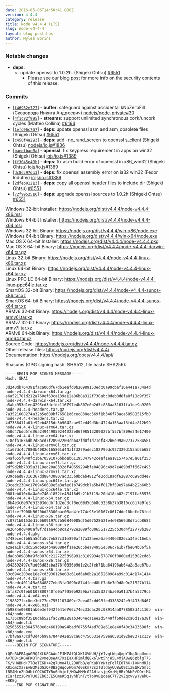 ```yaml
---
date: 2016-05-06T14:50:41.800Z
version: 4.4.4
category: release
title: Node v4.4.4 (LTS)
slug: node-v4-4-4
layout: blog-post.hbs
author: Myles Borins
---
```


### Notable changes

* **deps**:
  * update openssl to 1.0.2h. (Shigeki Ohtsu) [#6551](https://github.com/nodejs/node/pull/6551)
    * Please see our [blog post](https://nodejs.org/en/blog/vulnerability/openssl-may-2016/) for more info on the security contents of this release.

### Commits

* [[`f46952e727`](https://github.com/nodejs/node/commit/f46952e727)] - **buffer**: safeguard against accidental kNoZeroFill (Сковорода Никита Андреевич) [nodejs/node-private#30](https://github.com/nodejs/node-private/pull/30)
* [[`4f1c82f995`](https://github.com/nodejs/node/commit/4f1c82f995)] - **streams**: support unlimited synchronous cork/uncork cycles (Matteo Collina) [#6164](https://github.com/nodejs/node/pull/6164)
* [[`1efd96c767`](https://github.com/nodejs/node/commit/1efd96c767)] - **deps**: update openssl asm and asm_obsolete files (Shigeki Ohtsu) [#6551](https://github.com/nodejs/node/pull/6551)
* [[`c450f4a293`](https://github.com/nodejs/node/commit/c450f4a293)] - **deps**: add -no_rand_screen to openssl s_client (Shigeki Ohtsu) [nodejs/io.js#1836](https://github.com/nodejs/io.js/pull/1836)
* [[`baedfbae6a`](https://github.com/nodejs/node/commit/baedfbae6a)] - **openssl**: fix keypress requirement in apps on win32 (Shigeki Ohtsu) [iojs/io.js#1389](https://github.com/iojs/io.js/pull/1389)
* [[`ff3045e40b`](https://github.com/nodejs/node/commit/ff3045e40b)] - **deps**: fix asm build error of openssl in x86_win32 (Shigeki Ohtsu) [iojs/io.js#1389](https://github.com/iojs/io.js/pull/1389)
* [[`dc8dc97db3`](https://github.com/nodejs/node/commit/dc8dc97db3)] - **deps**: fix openssl assembly error on ia32 win32 (Fedor Indutny) [iojs/io.js#1389](https://github.com/iojs/io.js/pull/1389)
* [[`2dfeb01213`](https://github.com/nodejs/node/commit/2dfeb01213)] - **deps**: copy all openssl header files to include dir (Shigeki Ohtsu) [#6551](https://github.com/nodejs/node/pull/6551)
* [[`72f9952516`](https://github.com/nodejs/node/commit/72f9952516)] - **deps**: upgrade openssl sources to 1.0.2h (Shigeki Ohtsu) [#6551](https://github.com/nodejs/node/pull/6551)

Windows 32-bit Installer: https://nodejs.org/dist/v4.4.4/node-v4.4.4-x86.msi<br> Windows 64-bit Installer: https://nodejs.org/dist/v4.4.4/node-v4.4.4-x64.msi<br> Windows 32-bit Binary: https://nodejs.org/dist/v4.4.4/win-x86/node.exe<br> Windows 64-bit Binary: https://nodejs.org/dist/v4.4.4/win-x64/node.exe<br> Mac OS X 64-bit Installer: https://nodejs.org/dist/v4.4.4/node-v4.4.4.pkg<br> Mac OS X 64-bit Binary: https://nodejs.org/dist/v4.4.4/node-v4.4.4-darwin-x64.tar.gz<br> Linux 32-bit Binary: https://nodejs.org/dist/v4.4.4/node-v4.4.4-linux-x86.tar.xz<br> Linux 64-bit Binary: https://nodejs.org/dist/v4.4.4/node-v4.4.4-linux-x64.tar.xz<br> Linux PPC LE 64-bit Binary: https://nodejs.org/dist/v4.4.4/node-v4.4.4-linux-ppc64le.tar.xz<br> SmartOS 32-bit Binary: https://nodejs.org/dist/v4.4.4/node-v4.4.4-sunos-x86.tar.xz<br> SmartOS 64-bit Binary: https://nodejs.org/dist/v4.4.4/node-v4.4.4-sunos-x64.tar.xz<br> ARMv6 32-bit Binary: https://nodejs.org/dist/v4.4.4/node-v4.4.4-linux-armv6l.tar.xz<br> ARMv7 32-bit Binary: https://nodejs.org/dist/v4.4.4/node-v4.4.4-linux-armv7l.tar.xz<br> ARMv8 64-bit Binary: https://nodejs.org/dist/v4.4.4/node-v4.4.4-linux-arm64.tar.xz<br> Source Code: https://nodejs.org/dist/v4.4.4/node-v4.4.4.tar.gz<br> Other release files: https://nodejs.org/dist/v4.4.4/<br> Documentation: https://nodejs.org/docs/v4.4.4/api/

Shasums (GPG signing hash: SHA512, file hash: SHA256):

```
-----BEGIN PGP SIGNED MESSAGE-----
Hash: SHA1

3d240db764391faca06df67db1eefd0b20989153edb0a99cbaf16e441e734a4d  node-v4.4.4-darwin-x64.tar.gz
e6a521781d212a760ef63ca139a12a86b8a312f730abc8deb0d8fa8f18d9f357  node-v4.4.4-darwin-x64.tar.xz
a5abc953d1ee4295cd3dcfdc116797e4b807e0b2d5c888aa31631fa1de9a9200  node-v4.4.4-headers.tar.gz
7a3521608274a32b5e609bf76581d6cec838ec369f1b346f73aca58588515fb0  node-v4.4.4-headers.tar.xz
4d7336411a61e92eb4815dc5b9042cae92ed49d3bc472da153aa13fd4e812b99  node-v4.4.4-linux-arm64.tar.gz
e50d47bdd5fe26a249449059244222e06f98513209027bf557bf809e24e17400  node-v4.4.4-linux-arm64.tar.xz
618efa1636db2d8acd7f28902200cbb42fd0f1d71ef482b6e99a027372584581  node-v4.4.4-linux-armv6l.tar.gz
c1a67dc4c7080b4082d165861d44a1f3279adec18279edc927329d153ab5b657  node-v4.4.4-linux-armv6l.tar.xz
64af655f048fc1ba70591076bbdeb61195347942ceef1ea18157467e5a01f253  node-v4.4.4-linux-armv7l.tar.gz
9df9d2bb7335a3118ed20a8332df40659294bfe04896c49d7e4890d7f667c495  node-v4.4.4-linux-armv7l.tar.xz
939cead87316367dd88430807ad335b9bdab4812fe0cd18adf62887c699dd4e7  node-v4.4.4-linux-ppc64le.tar.gz
23cedc2304c1709450689e5a3afe01b749dcb7a5b4f817bf59e97a64b22b60b3  node-v4.4.4-linux-ppc64le.tar.xz
0881eb010c8a4a0e746a1852fe48416d9c21b5f19a20d418cb02c7197fa55576  node-v4.4.4-linux-x64.tar.gz
c8b4e3c6e07e51593dddbf1d2ec3cf0ec09d5c6b8c5258b37b3816cc6b7e9fe3  node-v4.4.4-linux-x64.tar.xz
401fcef7908b3620bd28300bac06ad4fe774c95e10167c8617dde18befd78fcd  node-v4.4.4-linux-x86.tar.gz
7c0771b0153dd1c6609197b7b56840085df5d0752862fe4e98569d8d7bcb8682  node-v4.4.4-linux-x86.tar.xz
0e26458c8490af8f7d1aa4db8ca2792e2089fc0065517225cb30d4f22778b288  node-v4.4.4.pkg
5748ececfb65a5dfa5c7eb87c31e890aff7a32aeea6ae440e382eca34ec16eba  node-v4.4.4-sunos-x64.tar.gz
a2aea1b73dc559db924b4a00884f1ae26c5bea84956e506c7a1b7fbe04b36f5a  node-v4.4.4-sunos-x64.tar.xz
1da8b38983ba9fd8878c2127225396991c8189934e578760f0860ed15302cdd6  node-v4.4.4-sunos-x86.tar.gz
b542392497c7bd03d83cba378f0056b9d1e2c2feb71ba64196ab64a2a8ae67ba  node-v4.4.4-sunos-x86.tar.xz
53c694c203ee18e7cd393612be08c61ed6ab8b2a165260984a99c014d1741414  node-v4.4.4.tar.gz
2c9cedc401145a6648877ebd3fa9090c874dfced8bf7a6e7d9d8e9c21827b114  node-v4.4.4.tar.xz
3bfa87c9feb0107800740fd0a7f950b9259ba73a353274ba60a91d7b4a5279c5  node-v4.4.4-x64.msi
2198827fcc8ee3df77ec7551107409cf2eea02cdd98fed3388242e9f493d8467  node-v4.4.4-x86.msi
7b9884e09881ab6e3ef942f641e766c74ec33dac20c08914aa8778508d4c116b  win-x64/node.exe
a1736c89bf3510dab521fac288228ab3464eca1ee2d5449ff60de2ca6d17a38f  win-x64/node.lib
02565551c3645760e6c466190a94badf8755f4ad789e61e8e40f40c3483590fc  win-x86/node.exe
77bf8aa73cdf0d45b99a7844842e58ca6c4756531e759ea6581d92be8371c139  win-x86/node.lib
-----BEGIN PGP SIGNATURE-----

iQEcBAEBAgAGBQJXLK8GAAoJEJM7AfQLXKlGVKUH/jYIvgLWqaQmpYJbgAupUmuo
Av7DB+iKGWFK0Tn2vmeQsWAK7XzIaXHFimldQ8x6lwt5hjH5L4MjA8wQ6zblgT7S
FK/VHWBHd+7T8eTE6D+42g7Umo4lL2D8PbB/ePKuDYYNtzFqllE0ThX+IkNnMRJs
X8xqmzXa7EvEQMiOGzQF0B2gWqovW6m7d0Skm72szT0ldayUUBwQ9z1zE1RVGmlc
lNMAMinZhOdbtCQChOTYRu6dhjdf/MOwHMMrG2AHiasjgKvrMjHBx9kbP/DOrtM4
zIarizzJGPoTU0JEb63JE5OmeR5q1vhblnT/tTo0VB1oeaC7T72vZqxvvyYvekU=
=RKEg
-----END PGP SIGNATURE-----

```

